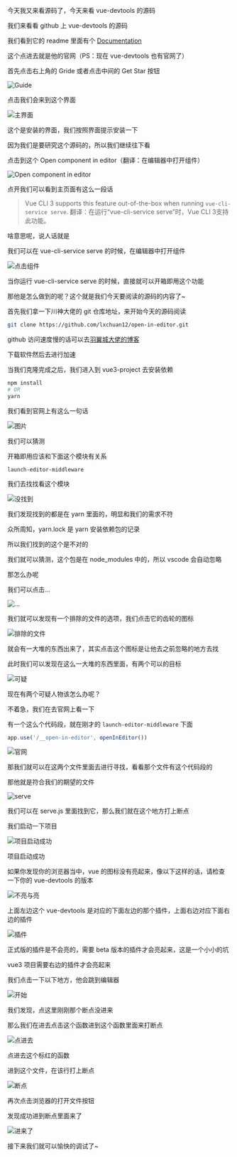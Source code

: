 今天我又来看源码了，今天来看 vue-devtools 的源码

我们来看看 github 上 vue-devtools 的源码

我们看到它的 readme 里面有个 [Documentation](https://devtools.vuejs.org/) 

这个点进去就是他的官网（PS：现在 vue-devtools 也有官网了）

首先点击右上角的 Gride 或者点击中间的 Get Star 按钮

![Guide](https://cdn.jsdelivr.net/gh/Vixcity/FigureBed/img/202109132216417.png)

点击我们会来到这个界面

![主界面](https://cdn.jsdelivr.net/gh/Vixcity/FigureBed/img/202109132218919.png)

这个是安装的界面，我们按照界面提示安装一下

因为我们是要研究这个源码的，所以我们继续往下看

点击到这个 Open component in editor（翻译：在编辑器中打开组件）

![Open component in editor](https://cdn.jsdelivr.net/gh/Vixcity/FigureBed/img/202109132221479.png)

点开我们可以看到主页面有这么一段话

> Vue CLI 3 supports this feature out-of-the-box when running `vue-cli-service serve`.
> 翻译：在运行“vue-cli-service serve”时，Vue CLI 3支持此功能。

啥意思呢，说人话就是

我们可以在 vue-cli-service serve 的时候，在编辑器中打开组件

![点击组件](https://cdn.jsdelivr.net/gh/Vixcity/FigureBed/img/202109132227239.jpg)

当你运行 vue-cli-service serve 的时候，直接就可以开箱即用这个功能

那他是怎么做到的呢？这个就是我们今天要阅读的源码的内容了~

首先我们拿一下川神大佬的 git 仓库地址，来开始今天的源码阅读

```bash
git clone https://github.com/lxchuan12/open-in-editor.git
```

github 访问速度慢的话可以去[羽翼城大佬的博客](https://www.dogfight360.com/blog/475/)

下载软件然后去进行加速

当我们克隆完成之后，我们进入到 vue3-project 去安装依赖

```bash
npm install 
# OR 
yarn
```

我们看到官网上有这么一句话

![图片](https://cdn.jsdelivr.net/gh/Vixcity/FigureBed/img/202109132248288.png)

我们可以猜测

开箱即用应该和下面这个模块有关系

`launch-editor-middleware`

我们去找找看这个模块

![没找到](https://cdn.jsdelivr.net/gh/Vixcity/FigureBed/img/202109132251755.png)

我们发现找到的都是在 yarn 里面的，明显和我们的需求不符

众所周知，yarn.lock 是 yarn 安装依赖包的记录

所以我们找到的这个是不对的

我们就可以猜测，这个包是在 node_modules 中的，所以 vscode 会自动忽略

那怎么办呢

我们可以点击...

![...](https://cdn.jsdelivr.net/gh/Vixcity/FigureBed/img/202109132255684.png)

我们就可以发现有一个排除的文件的选项，我们点击它的齿轮的图标

![排除的文件](https://cdn.jsdelivr.net/gh/Vixcity/FigureBed/img/202109132256997.png)

就会有一大堆的东西出来了，其实点击这个图标是让他去之前忽略的地方去找

此时我们可以发现在这么一大堆的东西里面，有两个可以的目标

![可疑](https://cdn.jsdelivr.net/gh/Vixcity/FigureBed/img/202109132258697.png)

现在有两个可疑人物该怎么办呢？

不着急，我们在去官网上看一下

有一个这么个代码段，就在刚才的 `launch-editor-middleware` 下面

```js
app.use('/__open-in-editor', openInEditor())
```

![官网](https://cdn.jsdelivr.net/gh/Vixcity/FigureBed/img/202109132301516.png)

那我们就可以在这两个文件里面去进行寻找，看看那个文件有这个代码段的

那他就是符合我们的期望的文件

![serve](https://cdn.jsdelivr.net/gh/Vixcity/FigureBed/img/202109132304151.png)

我们可以在 serve.js 里面找到它，那么我们就在这个地方打上断点

我们启动一下项目

![项目启动成功](https://cdn.jsdelivr.net/gh/Vixcity/FigureBed/img/202109132341295.png)

项目启动成功

如果你发现你的浏览器当中，vue 的图标没有亮起来，像以下这样的话，请检查一下你的 vue-devtools 的版本

![不亮与亮](https://cdn.jsdelivr.net/gh/Vixcity/FigureBed/img/202109132344769.png)
  
 上面左边这个 vue-devtools 是对应的下面左边的那个插件，上面右边对应下面右边的插件
 
 ![插件](https://cdn.jsdelivr.net/gh/Vixcity/FigureBed/img/202109132346473.png)
 
 正式版的插件是不会亮的，需要 beta 版本的插件才会亮起来，这是一个小小的坑
 
 vue3 项目需要右边的插件才会亮起来
 
 我们点击一下以下地方，他会跳到编辑器
 
 ![开始](https://cdn.jsdelivr.net/gh/Vixcity/FigureBed/img/202109132351732.png)
 
 我们发现，点这里刚刚那个断点没进来
 
 那么我们在进去点击这个函数进到这个函数里面来打断点
 
 ![点进去](https://cdn.jsdelivr.net/gh/Vixcity/FigureBed/img/202109132352202.png)
 
 点进去这个标红的函数
 
 进到这个文件，在该行打上断点
 
 ![断点](https://cdn.jsdelivr.net/gh/Vixcity/FigureBed/img/202109132354565.png)
 
 再次点击浏览器的打开文件按钮
 
 发现成功进到断点里面来了
 
 ![进来了](https://cdn.jsdelivr.net/gh/Vixcity/FigureBed/img/202109132355684.png)
 
 接下来我们就可以愉快的调试了~